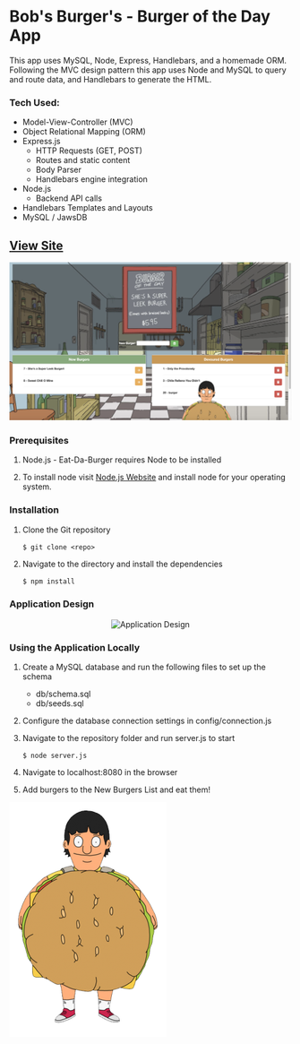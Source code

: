 # Bob's Burger's - Burger of the Day App
This app uses MySQL, Node, Express, Handlebars, and a homemade ORM.
Following the MVC design pattern this app uses Node and MySQL to query and route data, and Handlebars to generate the HTML.

### Tech Used:
* Model-View-Controller (MVC)
* Object Relational Mapping (ORM)
* Express.js
    * HTTP Requests (GET, POST)
    * Routes and static content
    * Body Parser
    * Handlebars engine integration
* Node.js
    * Backend API calls
* Handlebars Templates and Layouts
* MySQL / JawsDB

## [View Site](https://hidden-cliffs-31813.herokuapp.com/)


![Eat-Da-Burger Screenshot](public/assets/img/bobs-screenshot.png?raw=true "Eat-Da-Burger")


### Prerequisites
1. Node.js - Eat-Da-Burger requires Node to be installed

2. To install node visit [Node.js Website](https://nodejs.org/en/ "Node.js") and install node for your operating system.


### Installation
1. Clone the Git repository

   ```
   $ git clone <repo>
   ```
2. Navigate to the directory and install the dependencies 
   ```
   $ npm install
   ```
   
### Application Design
<p align="center">
   <img src="samples/architecture.png?raw=true" alt="Application Design" width="800px" align="center" />
</p>


### Using the Application Locally
1. Create a MySQL database and run the following files to set up the schema
    * db/schema.sql
    * db/seeds.sql
2. Configure the database connection settings in config/connection.js
3. Navigate to the repository folder and run server.js to start

   ```
   $ node server.js
   ```

4. Navigate to localhost:8080 in the browser

5. Add burgers to the New Burgers List and eat them!

![Eat-Da-Burger Screenshot](public/assets/img/Gene_Belcher.png?raw=true "Eat-Da-Burger")



   
